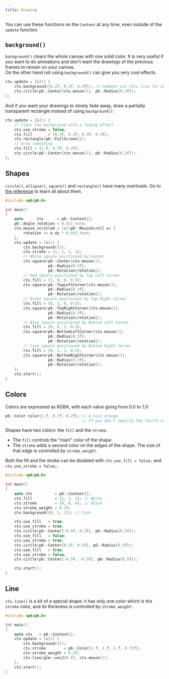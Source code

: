 ```yaml
---
title: Drawing
---
```


You can use these functions on the `Context` at any time, even outside of the `update` function.

## `background()`

`background()` clears the whole canvas with one solid color. It is very useful if you want to do animations and don't want the drawings of the previous frames to remain on your canvas.<br/>
On the other hand not using `background()` can give you very cool effects.

```cpp
ctx.update = [&]() {
    ctx.background({0.2f, 0.1f, 0.3f}); // Comment out this line for an interesting effect
    ctx.circle(p6::Center{ctx.mouse()}, p6::Radius{0.3f});
};
```

And if you want your drawings to slowly fade away, draw a partially transparent rectangle instead of using `background()`:

```cpp
ctx.update = [&]() {
    // Clear the background with a fading effect
    ctx.use_stroke = false;
    ctx.fill       = {0.2f, 0.1f, 0.3f, 0.1f};
    ctx.rectangle(p6::FullScreen{});
    // Draw something
    ctx.fill = {1.f, 0.7f, 0.2f};
    ctx.circle(p6::Center{ctx.mouse()}, p6::Radius{0.3f});
};
```

## Shapes

`circle()`, `ellipse()`, `square()` and `rectangle()` have many overloads. Go to [the reference](../reference/drawing) to learn all about them.

```cpp
#include <p6/p6.h>

int main()
{
    auto      ctx      = p6::Context{};
    p6::Angle rotation = 0.011_turn;
    ctx.mouse_scrolled = [&](p6::MouseScroll e) {
        rotation += e.dy * 0.025_turn;
    };
    ctx.update = [&]() {
        ctx.background({});
        ctx.stroke = {1, 1, 1, 1};
        // White square positioned by Center
        ctx.square(p6::Center{ctx.mouse()},
                   p6::Radius{0.3f},
                   p6::Rotation{rotation});
        // Red square positioned by Top Left Corner
        ctx.fill = {1, 0, 0, 0.5};
        ctx.square(p6::TopLeftCorner{ctx.mouse()},
                   p6::Radius{0.3f},
                   p6::Rotation{rotation});
        // Green square positioned by Top Right Corner
        ctx.fill = {0, 1, 0, 0.5};
        ctx.square(p6::TopRightCorner{ctx.mouse()},
                   p6::Radius{0.3f},
                   p6::Rotation{rotation});
        // Blue square positioned by Bottom Left Corner
        ctx.fill = {0, 0, 1, 0.5};
        ctx.square(p6::BottomLeftCorner{ctx.mouse()},
                   p6::Radius{0.3f},
                   p6::Rotation{rotation});
        // Cyan square positioned by Bottom Right Corner
        ctx.fill = {0, 1, 1, 0.5};
        ctx.square(p6::BottomRightCorner{ctx.mouse()},
                   p6::Radius{0.3f},
                   p6::Rotation{rotation});
    };
    ctx.start();
}
```

## Colors

Colors are expressed as RGBA, with each value going from 0.0 to 1.0:

```cpp
p6::Color color{1.f, 0.7f, 0.2f}; // A nice orange.
                                  // If you don't specify the fourth value (alpha, the opacity) it will be defaulted to 1.0
```

Shapes have two colors: the `fill` and the `stroke`.
- The `fill` controls the "main" color of the shape
- The `stroke` adds a second color on the edges of the shape. The size of that edge is controlled by `stroke_weight`.

Both the fill and the stroke can be disabled with `ctx.use_fill = false;` and `ctx.use_stroke = false;`.

```cpp
#include <p6/p6.h>

int main()
{
    auto ctx          = p6::Context{};
    ctx.fill          = {1, 1, 1}; // White
    ctx.stroke        = {0, 0, 0}; // Black
    ctx.stroke_weight = 0.1f;
    ctx.background({0, 1, 1}); // Cyan

    ctx.use_fill   = true;
    ctx.use_stroke = true;
    ctx.circle(p6::Center{-0.5f, 0.5f}, p6::Radius{0.5f});
    ctx.use_fill   = false;
    ctx.use_stroke = true;
    ctx.circle(p6::Center{0.5f, 0.5f}, p6::Radius{0.5f});
    ctx.use_fill   = true;
    ctx.use_stroke = false;
    ctx.circle(p6::Center{-0.5f, -0.5f}, p6::Radius{0.5f});

    ctx.start();
}
```

## Line

`ctx.line()` is a bit of a special shape: it has only one color which is the `stroke` color, and its thickness is controlled by `stroke_weight`:

```cpp
#include <p6/p6.h>

int main()
{
    auto ctx   = p6::Context{};
    ctx.update = [&]() {
        ctx.background({});
        ctx.stroke        = p6::Color{1.f, 1.f, 1.f, 0.75f};
        ctx.stroke_weight = 0.1f;
        ctx.line(glm::vec2{0.f}, ctx.mouse());
    };
    ctx.start();
}
```
